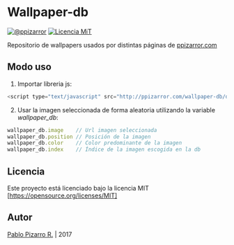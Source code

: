 # Wallpaper-db
[![@ppizarror](http://latex.ppizarror.com/Template-Informe/resources/autor2.svg)](http://ppizarror.com)
[![Licencia MiT](http://latex.ppizarror.com/Template-Informe/resources/Licencia-MIT-blue.svg)](https://opensource.org/licenses/MIT/)<br>

Repositorio de wallpapers usados por distintas páginas de <a href="http://ppizarror.com/">ppizarror.com</a>

## Modo uso

1. Importar libreria js:
    
```javascript
<script type="text/javascript" src="http://ppizarror.com/wallpaper-db/db.min.js"></script>
```

2. Usar la imagen seleccionada de forma aleatoria utilizando la variable *wallpaper_db*:

```javascript
wallpaper_db.image    // Url imagen seleccionada
wallpaper_db.position // Posición de la imagen
wallpaper_db.color    // Color predominante de la imagen
wallpaper_db.index    // Índice de la imagen escogida en la db
```

## Licencia
Este proyecto está licenciado bajo la licencia MIT [https://opensource.org/licenses/MIT]

## Autor
<a href="http://ppizarror.com">Pablo Pizarro R.</a> | 2017